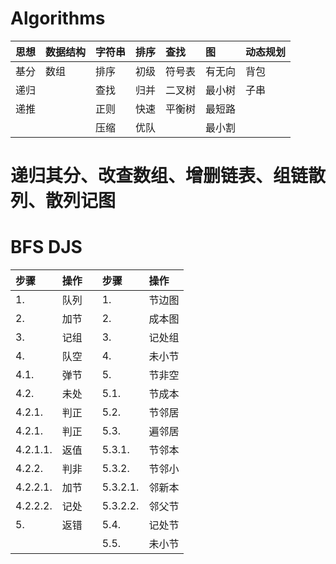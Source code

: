 # Algorithms

| **思想** | **数据结构** | **字符串** | **排序** | **查找** | **图** | **动态规划** |
| :- | :- | :- | :- | :- | :- | :- |
| 基分 | 数组 | 排序 | 初级 | 符号表 | 有无向 | 背包 |
| 递归 |  | 查找 | 归并 | 二叉树 | 最小树 | 子串 |
| 递推 |  | 正则 | 快速 | 平衡树 | 最短路 |  |
|  |  | 压缩 | 优队 |  | 最小割 |  |

# 递归其分、改查数组、增删链表、组链散列、散列记图

# BFS      DJS
| **步骤** | **操作** |  | **步骤** | **操作** |
| :- | :- | :- | :- | :- |
| 1. | 队列 |  | 1. | 节边图 |
| 2. | 加节 |  | 2. | 成本图 |
| 3. | 记组 |  | 3. | 记处组 |
| 4. | 队空 |  | 4. | 未小节 |
| 4.1. | 弹节 |  | 5. | 节非空 |
| 4.2. | 未处 |  | 5.1. | 节成本 |
| 4.2.1. | 判正 |  | 5.2. | 节邻居 |
| 4.2.1. | 判正 |  | 5.3. | 遍邻居 |
| 4.2.1.1. | 返值 |  | 5.3.1. | 节邻本 |
| 4.2.2. | 判非 |  | 5.3.2. | 节邻小 |
| 4.2.2.1. | 加节 |  | 5.3.2.1. | 邻新本 |
| 4.2.2.2. | 记处 |  | 5.3.2.2. | 邻父节 |
| 5. | 返错 |  | 5.4. | 记处节 |
|  |  |  | 5.5. | 未小节 |
